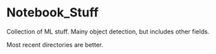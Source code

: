 # Notebook_Stuff
Collection of ML stuff. Mainy object detection, but includes other fields.

Most recent directories are better.

